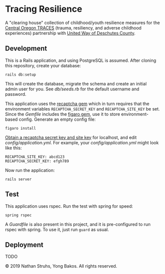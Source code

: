 # Tracing Resilience

A "clearing house" collection of childhood/youth resilience measures for the
[Central Oregon TRACES](http://tracesco.org/)
(trauma, resiliency, and adverse childhood experiences) partnership with
[United Way of Deschutes County](http://www.deschutesunitedway.org).

## Development

This is a Rails application, and using PostgreSQL is assumed. After cloning this
repository, create your database:

`rails db:setup`

This will create the database, migrate the schema and create an initial admin
user for you. See _db/seeds.rb_ for the default username and password.

This application uses the [recaptcha gem](https://github.com/ambethia/recaptcha)
which in turn requires that the environment variables `RECAPTCHA_SECRET_KEY` and
`RECAPTCHA_SITE_KEY` be set. Since the _Gemfile_ includes the
[figaro gem](https://github.com/laserlemon/figaro), use it to store environment-
based config. Generate an empty config file:

`figaro install`

[Obtain a recaptcha secret key and site key](https://www.google.com/recaptcha)
for localhost, and edit _config/application.yml_. For example, your
_config/application.yml_ might look like this:

```
RECAPTCHA_SITE_KEY: abcd123
RECAPTCHA_SECRET_KEY: efgh789
```

 Now run the application:

`rails server`

## Test

This application uses rspec. Run the test with spring for speed:

`spring rspec`

A _Guardfile_ is also present in this project, and it is pre-configured to
run rspec with spring. To use it, just run `guard` as usual.

## Deployment

TODO

&copy; 2019 Nathan Struhs, Yong Bakos. All rights reserved.

